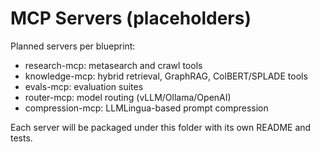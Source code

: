 # MCP Servers (placeholders)

Planned servers per blueprint:

- research-mcp: metasearch and crawl tools
- knowledge-mcp: hybrid retrieval, GraphRAG, ColBERT/SPLADE tools
- evals-mcp: evaluation suites
- router-mcp: model routing (vLLM/Ollama/OpenAI)
- compression-mcp: LLMLingua-based prompt compression

Each server will be packaged under this folder with its own README and tests.

